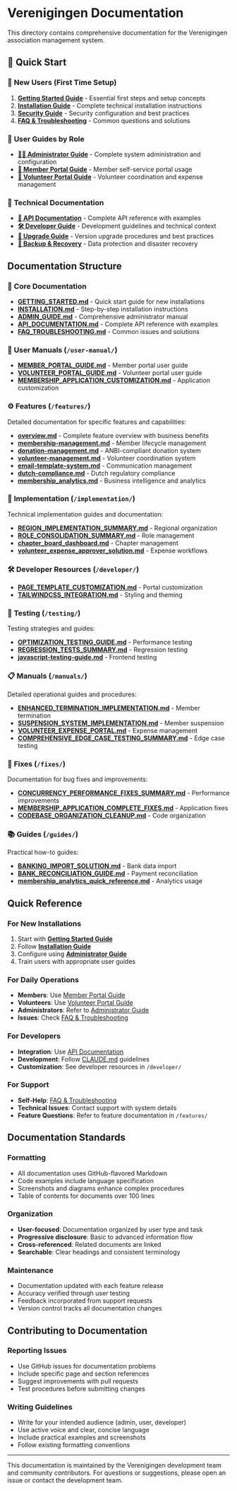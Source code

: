 # Verenigingen Documentation

This directory contains comprehensive documentation for the Verenigingen association management system.

## 🚀 Quick Start

### 👶 **New Users** (First Time Setup)
1. **[Getting Started Guide](GETTING_STARTED.md)** - Essential first steps and setup concepts
2. **[Installation Guide](INSTALLATION.md)** - Complete technical installation instructions
3. **[Security Guide](../SECURITY.md)** - Security configuration and best practices
4. **[FAQ & Troubleshooting](FAQ_TROUBLESHOOTING.md)** - Common questions and solutions

### 👥 **User Guides by Role**
- **[👨‍💼 Administrator Guide](ADMIN_GUIDE.md)** - Complete system administration and configuration
- **[👤 Member Portal Guide](user-manual/MEMBER_PORTAL_GUIDE.md)** - Member self-service portal usage
- **[🤝 Volunteer Portal Guide](user-manual/VOLUNTEER_PORTAL_GUIDE.md)** - Volunteer coordination and expense management

### 🔧 **Technical Documentation**
- **[🔌 API Documentation](API_DOCUMENTATION.md)** - Complete API reference with examples
- **[🛠️ Developer Guide](../CLAUDE.md)** - Development guidelines and technical context
- **[🔄 Upgrade Guide](UPGRADE_GUIDE.md)** - Version upgrade procedures and best practices
- **[💾 Backup & Recovery](BACKUP_RECOVERY_GUIDE.md)** - Data protection and disaster recovery

## Documentation Structure

### 📖 **Core Documentation**
- **[GETTING_STARTED.md](GETTING_STARTED.md)** - Quick start guide for new installations
- **[INSTALLATION.md](INSTALLATION.md)** - Step-by-step installation instructions
- **[ADMIN_GUIDE.md](ADMIN_GUIDE.md)** - Comprehensive administrator manual
- **[API_DOCUMENTATION.md](API_DOCUMENTATION.md)** - Complete API reference with examples
- **[FAQ_TROUBLESHOOTING.md](FAQ_TROUBLESHOOTING.md)** - Common issues and solutions

### 👥 **User Manuals** (`/user-manual/`)
- **[MEMBER_PORTAL_GUIDE.md](user-manual/MEMBER_PORTAL_GUIDE.md)** - Member portal user guide
- **[VOLUNTEER_PORTAL_GUIDE.md](user-manual/VOLUNTEER_PORTAL_GUIDE.md)** - Volunteer portal user guide
- **[MEMBERSHIP_APPLICATION_CUSTOMIZATION.md](user-manual/MEMBERSHIP_APPLICATION_CUSTOMIZATION.md)** - Application customization

### ⚙️ **Features** (`/features/`)
Detailed documentation for specific features and capabilities:
- **[overview.md](features/overview.md)** - Complete feature overview with business benefits
- **[membership-management.md](features/membership-management.md)** - Member lifecycle management
- **[donation-management.md](features/donation-management.md)** - ANBI-compliant donation system
- **[volunteer-management.md](features/volunteer-management.md)** - Volunteer coordination system
- **[email-template-system.md](features/email-template-system.md)** - Communication management
- **[dutch-compliance.md](features/dutch-compliance.md)** - Dutch regulatory compliance
- **[membership_analytics.md](features/membership_analytics.md)** - Business intelligence and analytics

### 🔧 **Implementation** (`/implementation/`)
Technical implementation guides and documentation:
- **[REGION_IMPLEMENTATION_SUMMARY.md](implementation/REGION_IMPLEMENTATION_SUMMARY.md)** - Regional organization
- **[ROLE_CONSOLIDATION_SUMMARY.md](implementation/ROLE_CONSOLIDATION_SUMMARY.md)** - Role management
- **[chapter_board_dashboard.md](implementation/chapter_board_dashboard.md)** - Chapter management
- **[volunteer_expense_approver_solution.md](implementation/volunteer_expense_approver_solution.md)** - Expense workflows

### 🛠️ **Developer Resources** (`/developer/`)
- **[PAGE_TEMPLATE_CUSTOMIZATION.md](developer/PAGE_TEMPLATE_CUSTOMIZATION.md)** - Portal customization
- **[TAILWINDCSS_INTEGRATION.md](developer/TAILWINDCSS_INTEGRATION.md)** - Styling and theming

### 🧪 **Testing** (`/testing/`)
Testing strategies and guides:
- **[OPTIMIZATION_TESTING_GUIDE.md](testing/OPTIMIZATION_TESTING_GUIDE.md)** - Performance testing
- **[REGRESSION_TESTS_SUMMARY.md](testing/REGRESSION_TESTS_SUMMARY.md)** - Regression testing
- **[javascript-testing-guide.md](testing/javascript-testing-guide.md)** - Frontend testing

### 📋 **Manuals** (`/manuals/`)
Detailed operational guides and procedures:
- **[ENHANCED_TERMINATION_IMPLEMENTATION.md](manuals/ENHANCED_TERMINATION_IMPLEMENTATION.md)** - Member termination
- **[SUSPENSION_SYSTEM_IMPLEMENTATION.md](manuals/SUSPENSION_SYSTEM_IMPLEMENTATION.md)** - Member suspension
- **[VOLUNTEER_EXPENSE_PORTAL.md](manuals/VOLUNTEER_EXPENSE_PORTAL.md)** - Expense management
- **[COMPREHENSIVE_EDGE_CASE_TESTING_SUMMARY.md](manuals/COMPREHENSIVE_EDGE_CASE_TESTING_SUMMARY.md)** - Edge case testing

### 🔄 **Fixes** (`/fixes/`)
Documentation for bug fixes and improvements:
- **[CONCURRENCY_PERFORMANCE_FIXES_SUMMARY.md](fixes/CONCURRENCY_PERFORMANCE_FIXES_SUMMARY.md)** - Performance improvements
- **[MEMBERSHIP_APPLICATION_COMPLETE_FIXES.md](fixes/MEMBERSHIP_APPLICATION_COMPLETE_FIXES.md)** - Application fixes
- **[CODEBASE_ORGANIZATION_CLEANUP.md](fixes/CODEBASE_ORGANIZATION_CLEANUP.md)** - Code organization

### 📚 **Guides** (`/guides/`)
Practical how-to guides:
- **[BANKING_IMPORT_SOLUTION.md](guides/BANKING_IMPORT_SOLUTION.md)** - Bank data import
- **[BANK_RECONCILIATION_GUIDE.md](guides/BANK_RECONCILIATION_GUIDE.md)** - Payment reconciliation
- **[membership_analytics_quick_reference.md](guides/membership_analytics_quick_reference.md)** - Analytics usage

## Quick Reference

### For New Installations
1. Start with **[Getting Started Guide](GETTING_STARTED.md)**
2. Follow **[Installation Guide](INSTALLATION.md)**
3. Configure using **[Administrator Guide](ADMIN_GUIDE.md)**
4. Train users with appropriate user guides

### For Daily Operations
- **Members**: Use [Member Portal Guide](user-manual/MEMBER_PORTAL_GUIDE.md)
- **Volunteers**: Use [Volunteer Portal Guide](user-manual/VOLUNTEER_PORTAL_GUIDE.md)
- **Administrators**: Refer to [Administrator Guide](ADMIN_GUIDE.md)
- **Issues**: Check [FAQ & Troubleshooting](FAQ_TROUBLESHOOTING.md)

### For Developers
- **Integration**: Use [API Documentation](API_DOCUMENTATION.md)
- **Development**: Follow [CLAUDE.md](../CLAUDE.md) guidelines
- **Customization**: See developer resources in `/developer/`

### For Support
- **Self-Help**: [FAQ & Troubleshooting](FAQ_TROUBLESHOOTING.md)
- **Technical Issues**: Contact support with system details
- **Feature Questions**: Refer to feature documentation in `/features/`

## Documentation Standards

### Formatting
- All documentation uses GitHub-flavored Markdown
- Code examples include language specification
- Screenshots and diagrams enhance complex procedures
- Table of contents for documents over 100 lines

### Organization
- **User-focused**: Documentation organized by user type and task
- **Progressive disclosure**: Basic to advanced information flow
- **Cross-referenced**: Related documents are linked
- **Searchable**: Clear headings and consistent terminology

### Maintenance
- Documentation updated with each feature release
- Accuracy verified through user testing
- Feedback incorporated from support requests
- Version control tracks all documentation changes

## Contributing to Documentation

### Reporting Issues
- Use GitHub issues for documentation problems
- Include specific page and section references
- Suggest improvements with pull requests
- Test procedures before submitting changes

### Writing Guidelines
- Write for your intended audience (admin, user, developer)
- Use active voice and clear, concise language
- Include practical examples and screenshots
- Follow existing formatting conventions

---

This documentation is maintained by the Verenigingen development team and community contributors. For questions or suggestions, please open an issue or contact the development team.
